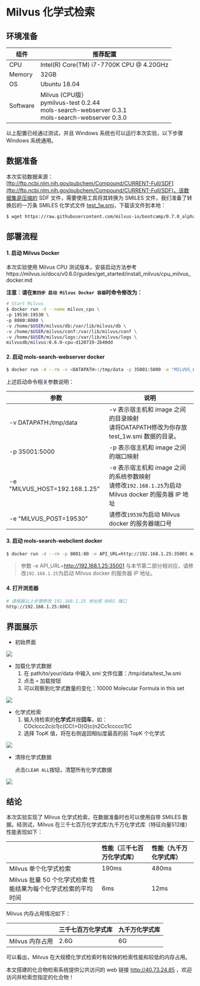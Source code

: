 # Milvus 化学式检索

## 环境准备

| 组件     | 推荐配置                                                     |
| -------- | ------------------------------------------------------------ |
| CPU      | Intel(R) Core(TM) i7-7700K CPU @ 4.20GHz                     |
| Memory   | 32GB                                                         |
| OS       | Ubuntu 18.04                                                 |
| Software | Milvus  (CPU版） <br />pymilvus-test 0.2.44<br />mols-search-webserver 0.3.1 <br />mols-search-webserver 0.3.0 |

以上配置已经通过测试，并且 Windows 系统也可以运行本次实验，以下步骤 Windows 系统通用。



## 数据准备

本次实验数据来源：[ftp://ftp.ncbi.nlm.nih.gov/pubchem/Compound/CURRENT-Full/SDF](ftp://ftp.ncbi.nlm.nih.gov/pubchem/Compound/CURRENT-Full/SDF)，该数据集是压缩的 SDF 文件，需要使用工具将其转换为 SMILES 文件，我们准备了转换后的一万条 SMILES 化学式文件 [test_1w.smi](./smiles-data)，下载该文件到本地：

```bash
$ wget https://raw.githubusercontent.com/milvus-io/bootcamp/0.7.0_alpha/solutions/mols_search/smiles-data/test_1w.smi
```



## 部署流程

#### 1. 启动 Milvus Docker

本次实验使用 Milvus CPU 测试版本，安装启动方法参考https://milvus.io/docs/v0.6.0/guides/get_started/install_milvus/cpu_milvus_docker.md

**注意：请在`第四步 启动 Milvus Docker 容器`时命令修改为：**

```bash
# Start Milvus
$ docker run -d --name milvus_cpu \
-p 19530:19530 \
-p 8080:8080 \
-v /home/$USER/milvus/db:/var/lib/milvus/db \
-v /home/$USER/milvus/conf:/var/lib/milvus/conf \
-v /home/$USER/milvus/logs:/var/lib/milvus/logs \
milvusdb/milvus:0.6.0-cpu-d120719-2b40dd
```



#### 2. 启动 mols-search-webserver docker

```bash
$ docker run -d --rm -v <DATAPATH>:/tmp/data -p 35001:5000 -e "MILVUS_HOST=192.168.1.25" -e "MILVUS_PORT=19530" milvusbootcamp/mols-search-webserver:0.3.1
```

上述启动命令相关参数说明：

| 参数                          | 说明                                                         |
| ----------------------------- | ------------------------------------------------------------ |
| -v DATAPATH:/tmp/data       | -v 表示宿主机和 image 之间的目录映射<br />请将DATAPATH修改为你存放 test_1w.smi 数据的目录。 |
| -p 35001:5000                 | -p 表示宿主机和 image 之间的端口映射                         |
| -e "MILVUS_HOST=192.168.1.25" | -e 表示宿主机和 image 之间的系统参数映射<br />请修改`192.168.1.25`为启动 Milvus docker 的服务器 IP 地址 |
| -e "MILVUS_POST=19530"        | 请修改`19530`为启动 Milvus docker 的服务器端口号             |



#### 3. 启动 mols-search-webclient docker

```bash
$ docker run -d --rm -p 8001:80 -e API_URL=http://192.168.1.25:35001 milvusbootcamp/mols-search-webclient:0.3.0
```

> 参数 -e API_URL=http://192.168.1.25:35001 与本节第二部分相对应，请修改`192.168.1.25`为启动 Milvus docker 的服务器 IP 地址。



#### 4. 打开浏览器

```bash
# 请根据以上步骤修改 192.168.1.25 地址和 8001 端口
http://192.168.1.25:8001
```



## 界面展示

- 初始界面

![](./assert/init_status.PNG)

- 加载化学式数据
  1. 在 path/to/your/data 中输入 smi 文件位置：/tmp/data/test_1w.smi
  2. 点击 `+` 加载按钮
  3. 可以观察到化学式数量的变化：10000 Molecular Formula in this set

![](./assert/load_data.PNG)

- 化学式检索
  1. 输入待检索的**化学式**并按**回车**，如：COclccc2c(c1)c(CC(=O)O)c(n2Cc1ccccc1)C
  2. 选择 TopK 值，将在右侧返回相似度最高的前 TopK 个化学式

![](./assert/search_data.PNG)

- 清除化学式数据

  点击`CLEAR ALL`按钮，清楚所有化学式数据

![](./assert/delete_data.PNG)



## 结论

本次实验实现了 Milvus 化学式检索，在数据准备时也可以使用自带 SMILES 数据。经测试，Milvus 在三千七百万化学式库/九千万化学式库（特征向量512维）性能表现如下：

|                                                              | 性能（三千七百万化学式库） | 性能（九千万化学式库） |
| :----------------------------------------------------------- | :------------------------- | :--------------------- |
| Milvus 单个化学式检索                                        | 190ms                      | 480ms                  |
| Milvus 批量 50 个化学式检索 性能结果为每个化学式检索的平均时间 | 6ms                        | 12ms                   |

Milvus 内存占用情况如下：

|                 | 三千七百万化学式库 | 九千万化学式库 |
| :-------------- | :----------------- | :------------- |
| Milvus 内存占用 | 2.6G               | 6G             |

可以看出，Milvus 在大规模化学式检索时有较快的检索性能和较低的内存占用。

本文搭建的化合物检索系统提供公共访问的 web 链接 http://40.73.24.85 ，欢迎访问并检索您指定的化合物！
